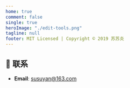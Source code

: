 ```yaml
---
home: true
comment: false
single: true
heroImage: "./edit-tools.png"
tagline: null
footer: MIT Licensed | Copyright © 2019 苏苏炎
---
```




## 📮 联系

- **Email**: susuyan@163.com


